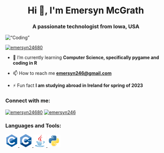 <h1 align="center">Hi 👋, I'm Emersyn McGrath</h1>
<h3 align="center">A passionate technologist from Iowa, USA</h3>
<img align=“right” alt=“Coding” width=“400” src="https://www.animatedimages.org/data/media/56/animated-computer-image-0178.gif">

<p align="left"> <a href="https://twitter.com/emersyn24680" target="blank"><img src="https://img.shields.io/twitter/follow/emersyn24680?logo=twitter&style=for-the-badge" alt="emersyn24680" /></a> </p>

- 🌱 I’m currently learning **Computer Science, specifically pygame and coding in R**

- 📫 How to reach me **emersyn246@gmail.com**

- ⚡ Fun fact **I am studying abroad in Ireland for spring of 2023**

<h3 align="left">Connect with me:</h3>
<p align="left">
<a href="https://twitter.com/emersyn24680" target="blank"><img align="center" src="https://raw.githubusercontent.com/rahuldkjain/github-profile-readme-generator/master/src/images/icons/Social/twitter.svg" alt="emersyn24680" height="30" width="40" /></a>
<a href="https://instagram.com/emersyn246" target="blank"><img align="center" src="https://raw.githubusercontent.com/rahuldkjain/github-profile-readme-generator/master/src/images/icons/Social/instagram.svg" alt="emersyn246" height="30" width="40" /></a>
</p>

<h3 align="left">Languages and Tools:</h3>
<p align="left"> <a href="https://www.cprogramming.com/" target="_blank" rel="noreferrer"> <img src="https://raw.githubusercontent.com/devicons/devicon/master/icons/c/c-original.svg" alt="c" width="40" height="40"/> </a> <a href="https://www.w3schools.com/cpp/" target="_blank" rel="noreferrer"> <img src="https://raw.githubusercontent.com/devicons/devicon/master/icons/cplusplus/cplusplus-original.svg" alt="cplusplus" width="40" height="40"/> </a> <a href="https://www.java.com" target="_blank" rel="noreferrer"> <img src="https://raw.githubusercontent.com/devicons/devicon/master/icons/java/java-original.svg" alt="java" width="40" height="40"/> </a> <a href="https://www.python.org" target="_blank" rel="noreferrer"> <img src="https://raw.githubusercontent.com/devicons/devicon/master/icons/python/python-original.svg" alt="python" width="40" height="40"/> </a> </p>
